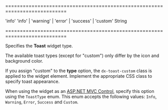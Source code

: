 ===========================================================================
<!--default-->'info'<!--/default-->
<!--acceptValues-->'info' | 'warning' | 'error' | 'success' | 'custom'<!--/acceptValues-->
<!--type-->String<!--/type-->
===========================================================================

<!--shortDescription-->
Specifies the **Toast** widget type.
<!--/shortDescription-->

<!--fullDescription-->
The available toast types (except for "custom") only differ by the icon and background color.

If you assign "custom" to the **type** option, the `dx-toast-custom` class is applied to the widget element. Implement the appropriate CSS class to specify toast appearance.

When using the widget as an [ASP.NET MVC Control](/Documentation/Guide/ASP.NET_MVC_Controls/Fundamentals/), specify this option using the `ToastType` enum. This enum accepts the following values: `Info`, `Warning`, `Error`, `Success` and `Custom`.
<!--/fullDescription-->